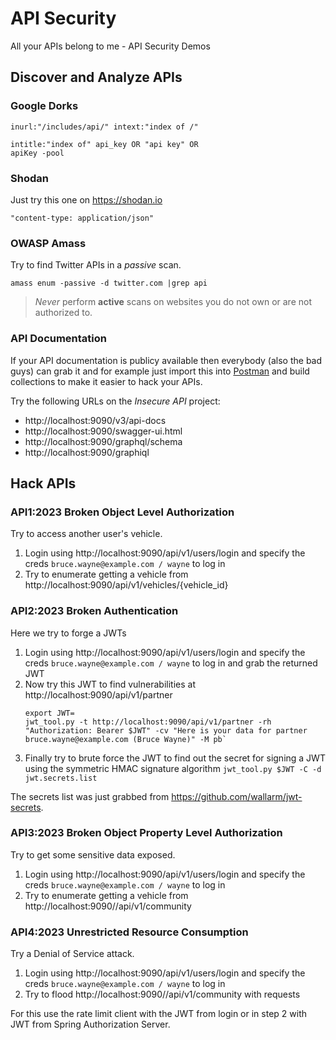# API Security
All your APIs belong to me - API Security Demos

## Discover and Analyze APIs

### Google Dorks

```
inurl:"/includes/api/" intext:"index of /"
```

```
intitle:"index of" api_key OR "api key" OR
apiKey -pool
```

### Shodan

Just try this one on https://shodan.io

```http request
"content-type: application/json"
```

### OWASP Amass

Try to find Twitter APIs in a _passive_ scan.

```shell
amass enum -passive -d twitter.com |grep api
```

> _Never_ perform __active__ scans on websites you do not own or are not authorized to. 

### API Documentation

If your API documentation is publicy available then everybody (also the bad guys) can grab it and for example just import this into [Postman](https://www.postman.com/) and build collections to make it easier to hack your APIs.

Try the following URLs on the _Insecure API_ project:

* http://localhost:9090/v3/api-docs
* http://localhost:9090/swagger-ui.html
* http://localhost:9090/graphql/schema
* http://localhost:9090/graphiql

## Hack APIs

### API1:2023 Broken Object Level Authorization

Try to access another user's vehicle.

1. Login using http://localhost:9090/api/v1/users/login
   and specify the creds `bruce.wayne@example.com / wayne` to log in
2. Try to enumerate getting a vehicle from http://localhost:9090/api/v1/vehicles/{vehicle_id}

### API2:2023 Broken Authentication

Here we try to forge a JWTs 

1. Login using http://localhost:9090/api/v1/users/login
   and specify the creds `bruce.wayne@example.com / wayne` to log in and grab the returned JWT
2. Now try this JWT to find vulnerabilities at http://localhost:9090/api/v1/partner
   ```shell
   export JWT=
   jwt_tool.py -t http://localhost:9090/api/v1/partner -rh "Authorization: Bearer $JWT" -cv "Here is your data for partner bruce.wayne@example.com (Bruce Wayne)" -M pb`
   ```
3. Finally try to brute force the JWT to find out the secret for signing a JWT using the symmetric HMAC signature algorithm
 `jwt_tool.py $JWT -C -d jwt.secrets.list`

The secrets list was just grabbed from https://github.com/wallarm/jwt-secrets.

### API3:2023 Broken Object Property Level Authorization

Try to get some sensitive data exposed.

1. Login using http://localhost:9090/api/v1/users/login
   and specify the creds `bruce.wayne@example.com / wayne` to log in
2. Try to enumerate getting a vehicle from http://localhost:9090//api/v1/community

### API4:2023 Unrestricted Resource Consumption

Try a Denial of Service attack.

1. Login using http://localhost:9090/api/v1/users/login
   and specify the creds `bruce.wayne@example.com / wayne` to log in
2. Try to flood http://localhost:9090//api/v1/community with requests

For this use the rate limit client with the JWT from login or in step 2 with JWT from Spring Authorization Server.



